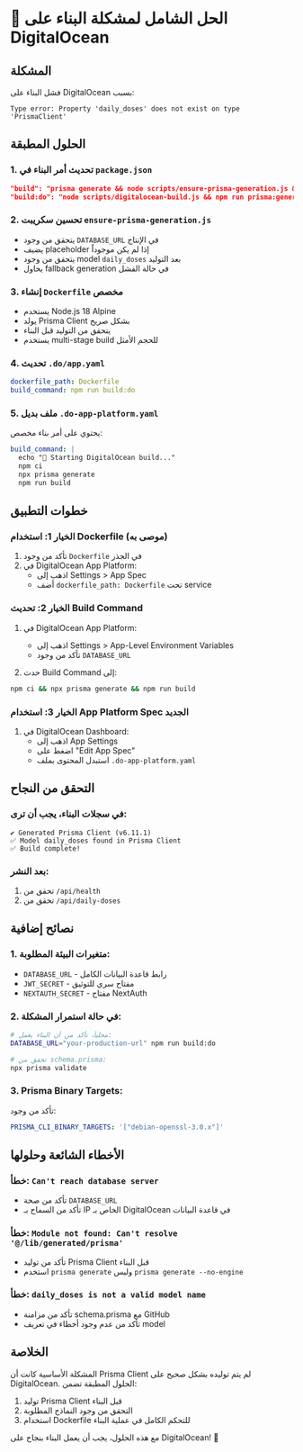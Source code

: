 # 🔧 الحل الشامل لمشكلة البناء على DigitalOcean

## المشكلة
فشل البناء على DigitalOcean بسبب:
```
Type error: Property 'daily_doses' does not exist on type 'PrismaClient'
```

## الحلول المطبقة

### 1. **تحديث أمر البناء في `package.json`**
```json
"build": "prisma generate && node scripts/ensure-prisma-generation.js && next build",
"build:do": "node scripts/digitalocean-build.js && npm run prisma:generate && next build"
```

### 2. **تحسين سكريبت `ensure-prisma-generation.js`**
- يتحقق من وجود `DATABASE_URL` في الإنتاج
- يضيف placeholder إذا لم يكن موجوداً
- يتحقق من وجود model `daily_doses` بعد التوليد
- يحاول fallback generation في حالة الفشل

### 3. **إنشاء `Dockerfile` مخصص**
- يستخدم Node.js 18 Alpine
- يولد Prisma Client بشكل صريح
- يتحقق من التوليد قبل البناء
- يستخدم multi-stage build للحجم الأمثل

### 4. **تحديث `.do/app.yaml`**
```yaml
dockerfile_path: Dockerfile
build_command: npm run build:do
```

### 5. **ملف بديل `.do-app-platform.yaml`**
يحتوي على أمر بناء مخصص:
```yaml
build_command: |
  echo "🚀 Starting DigitalOcean build..."
  npm ci
  npx prisma generate
  npm run build
```

## خطوات التطبيق

### الخيار 1: استخدام Dockerfile (موصى به)
1. تأكد من وجود `Dockerfile` في الجذر
2. في DigitalOcean App Platform:
   - اذهب إلى Settings > App Spec
   - أضف `dockerfile_path: Dockerfile` تحت service

### الخيار 2: تحديث Build Command
1. في DigitalOcean App Platform:
   - اذهب إلى Settings > App-Level Environment Variables
   - تأكد من وجود `DATABASE_URL`
   
2. حدث Build Command إلى:
```bash
npm ci && npx prisma generate && npm run build
```

### الخيار 3: استخدام App Platform Spec الجديد
1. في DigitalOcean Dashboard:
   - اذهب إلى App Settings
   - اضغط على "Edit App Spec"
   - استبدل المحتوى بملف `.do-app-platform.yaml`

## التحقق من النجاح

### في سجلات البناء، يجب أن ترى:
```
✔ Generated Prisma Client (v6.11.1)
✅ Model daily_doses found in Prisma Client
✅ Build complete!
```

### بعد النشر:
1. تحقق من `/api/health`
2. تحقق من `/api/daily-doses`

## نصائح إضافية

### 1. متغيرات البيئة المطلوبة:
- `DATABASE_URL` - رابط قاعدة البيانات الكامل
- `JWT_SECRET` - مفتاح سري للتوثيق
- `NEXTAUTH_SECRET` - مفتاح NextAuth

### 2. في حالة استمرار المشكلة:
```bash
# محلياً، تأكد من أن البناء يعمل:
DATABASE_URL="your-production-url" npm run build:do

# تحقق من schema.prisma:
npx prisma validate
```

### 3. Prisma Binary Targets:
تأكد من وجود:
```yaml
PRISMA_CLI_BINARY_TARGETS: '["debian-openssl-3.0.x"]'
```

## الأخطاء الشائعة وحلولها

### خطأ: `Can't reach database server`
- تأكد من صحة `DATABASE_URL`
- تأكد من السماح بـ IP الخاص بـ DigitalOcean في قاعدة البيانات

### خطأ: `Module not found: Can't resolve '@/lib/generated/prisma'`
- تأكد من توليد Prisma Client قبل البناء
- استخدم `prisma generate` وليس `prisma generate --no-engine`

### خطأ: `daily_doses is not a valid model name`
- تأكد من مزامنة schema.prisma مع GitHub
- تأكد من عدم وجود أخطاء في تعريف model

## الخلاصة
المشكلة الأساسية كانت أن Prisma Client لم يتم توليده بشكل صحيح على DigitalOcean. الحلول المطبقة تضمن:
1. توليد Prisma Client قبل البناء
2. التحقق من وجود النماذج المطلوبة
3. استخدام Dockerfile للتحكم الكامل في عملية البناء

مع هذه الحلول، يجب أن يعمل البناء بنجاح على DigitalOcean! 🚀 